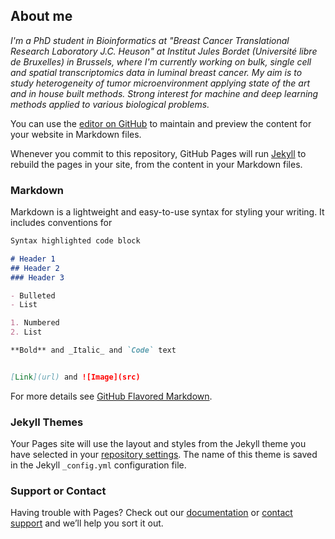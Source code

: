 ## About me

_I'm a PhD student in Bioinformatics at "Breast Cancer Translational Research Laboratory J.C. Heuson" at Institut Jules Bordet (Université libre de Bruxelles) in Brussels, where I'm currently working on bulk, single cell and spatial transcriptomics data in luminal breast cancer. My aim is to study heterogeneity of tumor microenvironment applying state of the art and in house built methods. Strong interest for machine and deep learning methods applied to various biological problems._

You can use the [editor on GitHub](https://github.com/matteo95serra/matteo95serra.github.io/edit/master/index.md) to maintain and preview the content for your website in Markdown files.

Whenever you commit to this repository, GitHub Pages will run [Jekyll](https://jekyllrb.com/) to rebuild the pages in your site, from the content in your Markdown files.

### Markdown

Markdown is a lightweight and easy-to-use syntax for styling your writing. It includes conventions for

```markdown
Syntax highlighted code block

# Header 1
## Header 2
### Header 3

- Bulleted
- List

1. Numbered
2. List

**Bold** and _Italic_ and `Code` text


[Link](url) and ![Image](src)
```

For more details see [GitHub Flavored Markdown](https://guides.github.com/features/mastering-markdown/).

### Jekyll Themes

Your Pages site will use the layout and styles from the Jekyll theme you have selected in your [repository settings](https://github.com/matteo95serra/matteo95serra.github.io/settings). The name of this theme is saved in the Jekyll `_config.yml` configuration file.

### Support or Contact

Having trouble with Pages? Check out our [documentation](https://docs.github.com/categories/github-pages-basics/) or [contact support](https://github.com/contact) and we’ll help you sort it out.
